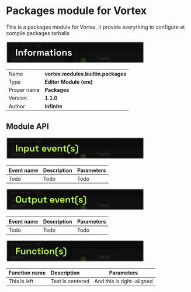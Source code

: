 # Packages module for Vortex
This is a packages module for Vortex, it provide everything to configure et compile packages tarballs

<img height="60px" alt="Code Quality" src=".cache/imgs/informations.png">

|    |          |                       
| :----------- | :-------------- |
| Name | **vortex.modules.builtin.packages** | 
| Type   | **Editor Module (em)**   | 
| Proper name   | **Packages**   | 
| Version   | **1.1.0**   | 
| Author   | **Infinite**   | 



## Module API

<img height="60px" alt="Code Quality" src=".cache/imgs/input_events.png">

| Event name   | Description         | Parameters                      |
| :----------- | :-------------- | ------------------------- |
| Todo | Todo | Todo  |


<img height="60px" alt="Code Quality" src=".cache/imgs/output_events.png">

| Event name   | Description         | Parameters                      |
| :----------- | :-------------- | ------------------------- |
| Todo | Todo | Todo  |

<img height="60px" alt="Code Quality" src=".cache/imgs/functions.png">

| Function name   | Description         | Parameters                      |
| :----------- | :-------------- | ------------------------- |
| This is left | Text is centered | And this is right-aligned  |